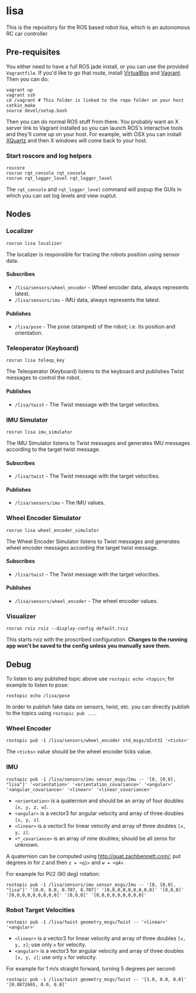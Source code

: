 # lisa

This is the repository for the ROS based robot lisa, which is an
autonomous RC car controller.

## Pre-requisites

You either need to have a full ROS jade install, or you can use the
provided `Vagrantfile`. If you'd like to go that route, install
[VirtualBox](https://www.virtualbox.org/) and
[Vagrant](https://www.vagrantup.com/). Then you can do:

```
vagrant up
vagrant ssh
cd /vagrant # This folder is linked to the repo folder on your host
catkin_make
source devel/setup.bash
```

Then you can do normal ROS stuff from there. You probably want an X
server link to Vagrant installed so you can launch ROS's interactive
tools and they'll come up on your host. For example, with OSX you can
install [XQuartz](http://xquartz.macosforge.org/landing/) and then X
windows will come back to your host.

### Start roscore and log helpers
```
roscore
rosrun rqt_console rqt_console
rosrun rqt_logger_level rqt_logger_level
```

The `rqt_console` and `rqt_logger_level` command will popup the GUIs in
which you can set log levels and view ouptut.


## Nodes


### Localizer
```
rosrun lisa localizer
```

The localizer is responsible for tracing the robots position using
sensor data.

#### Subscribes
* `/lisa/sensors/wheel_encoder` - Wheel encoder data, always represents latest.
* `/lisa/sensors/imu` - IMU data, always represents the latest.

#### Publishes
* `/lisa/pose` - The pose (stamped) of the robot; i.e. its position and orientation.


### Teleoperator (Keyboard)
```
rosrun lisa teleop_key
```

The Teleoperator (Keyboard) listens to the keyboard and publishes Twist
messages to control the robot.

#### Publishes
* `/lisa/twist` - The Twist message with the target velocities.


### IMU Simulator
```
rosrun lisa imu_simulator
```

The IMU Simulator listens to Twist messages and generates IMU messages
according to the target twist message.

#### Subscribes
* `/lisa/twist` - The Twist message with the target velocities.

#### Publishes
* `/lisa/sensors/imu` - The IMU values.


### Wheel Encoder Simulator
```
rosrun lisa wheel_encoder_simulator
```

The Wheel Encoder Simulator listens to Twist messages and generates
wheel encoder messages according the target twist message.

#### Subscribes
* `/lisa/twist` - The Twist message with the target velocities.

#### Publishes
* `/lisa/sensors/wheel_encoder` - The wheel encoder values.


### Visualizer
```
rosrun rviz rviz --display-config default.rviz
```

This starts rviz with the proscribed configuration. **Changes to the
running app won't be saved to the config unless you manually save
them.**


## Debug

To listen to any publshed topic above use `rostopic echo <topic>`; for
example to listen to pose:
```
rostopic echo /lisa/pose
```

In order to publish fake data on sensors, twist, etc. you can directly publish to the topics using `rostopic pub ...`.

### Wheel Encoder
```
rostopic pub -1 /lisa/sensors/wheel_encoder std_msgs/UInt32 '<ticks>'
```
The `<ticks>` value should be the wheel encoder ticks value.

### IMU
```
rostopic pub -1 /lisa/sensors/imu sensor_msgs/Imu -- '[0, [0,0], "lisa"]' '<orientation>' '<orientation_covariance>' '<angular>' '<angular_covariance>' '<linear>' '<linear_covariance>'
```
* `<orientation>` is a quaternion and should be an array of four doubles `[x, y, z, w]`.
* `<angular>` is a vector3 for angular velocity and array of three doubles `[x, y, z]`.
* `<linear>` is a vector3 for linear velocity and array of three doubles `[x, y, z]`.
* `<*_covariance>` is an array of nine doubles; should be all zeros for unknown.

A quaternion can be computed using http://quat.zachbennett.com/; put
degrees in for `Z` and then `z = <q1>` and `w = <q4>`.

For example for PI/2 (90 deg) rotation:
```
rostopic pub -1 /lisa/sensors/imu sensor_msgs/Imu -- '[0, [0,0], "lisa"]' '[0.0, 0.0, 0.707, 0.707]' '[0,0,0,0,0,0,0,0,0]' '[0,0,0]' '[0,0,0,0,0,0,0,0,0]' '[0,0,0]' '[0,0,0,0,0,0,0,0,0]'
```

### Robot Target Velocities
```
rostopic pub -1 /lisa/twist geometry_msgs/Twist -- '<linear>' '<angular>'
```
* `<linear>` is a vector3 for linear velocity and array of three doubles
  `[x, y, z]`; use only `x` for velocity.
* `<angular>` is a vector3 for angular velocity and array of three
  doubles `[x, y, z]`; use only `x` for velocity.

For example for 1 m/s straight forward, turning 5 degrees per second:
```
rostopic pub -1 /lisa/twist geometry_msgs/Twist -- '[1.0, 0.0, 0.0]' '[0.0872665, 0.0, 0.0]'
```
